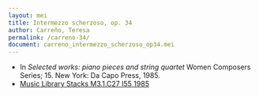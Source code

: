 ```yaml
---
layout: mei
title: Intermezzo scherzoso, op. 34
author: Carreño, Teresa
permalink: /carreno-34/
document: carreno_intermezzo_scherzoso_op34.mei
---
```


- In *Selected works: piano pieces and string quartet* Women Composers Series; 15. New York: Da Capo Press, 1985.
- <a href="https://tufts-primo.hosted.exlibrisgroup.com/permalink/f/bnf7qa/01TUN_ALMA21106777390003851" target="_blank">Music Library Stacks M3.1.C27 I55 1985</a>
